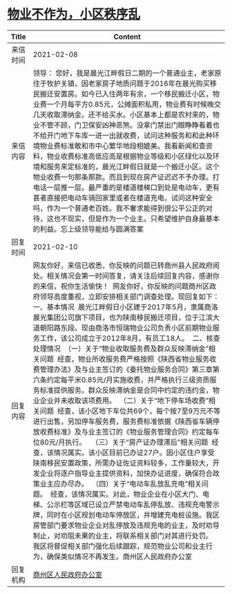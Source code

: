# <a href="http://www.shangluo.gov.cn/zmhd/ldxxxx.jsp?urltype=leadermail.LeaderMailContentUrl&wbtreeid=1112&leadermailid=6915">物业不作为，小区秩序乱</a>
| Title |                                                                                                                                                                                                                                                                                                                                                                                                                Content                                                                                                                                                                                                                                                                                                                                                                                                                 |
|:-----:|----------------------------------------------------------------------------------------------------------------------------------------------------------------------------------------------------------------------------------------------------------------------------------------------------------------------------------------------------------------------------------------------------------------------------------------------------------------------------------------------------------------------------------------------------------------------------------------------------------------------------------------------------------------------------------------------------------------------------------------------------------------------------------------------------------------------------------------|
| 来信时间  | 2021-02-08                                                                                                                                                                                                                                                                                                                                                                                                                                                                                                                                                                                                                                                                                                                                                                                                                             |
| 来信内容  | 领导： 您好，我是晨光江畔假日二期的一个普通业主，老家原住于牧护关镇，因老家房子地质问题于2016年在晨光购买移民搬迁安置房。如今已入住两年有余，一个移民搬迁小区，物业费一个月每平方0.85元，公摊面积私用，物业费有时候晚交几天收取滞纳金。还不给买水。小区基本上都是农村来的，物业不管不顾，门卫保安凶神恶煞。没拿门禁出门眼睁睁看着也不给开门地下车库一进一出就收费，试问这种服务和和此种环境物业费标准敢和市中心繁华地段相媲美。我看新闻和查资料，物业收费标准高低应高是根据物业等级和小区绿化以及环境和服务来定标准的，晨光江畔假日就是一个搬迁小区。这个物业收费一句那条那款。而且到现在房产证迟迟不予办理。打电话一层推一层。最严重的是楼道楼梯口到处是电动车，更有甚者直接把电动车骑回家里或者在楼道充电，试问这种安全吗，作为一个普通老百姓。我不奢求能得到很公平公正的对待，这也不现实，但是作为一个业主。只希望维护自身最基本的利益。忘上级领导能给与圆满答案                                                                                                                                                                                                                                                                                                                                                                                                 |
| 回复时间  | 2021-02-10                                                                                                                                                                                                                                                                                                                                                                                                                                                                                                                                                                                                                                                                                                                                                                                                                             |
| 回复内容  | 网友你好，来信已收悉，你反映的问题已转商州县人民政府阅处。相关情况会第一时间答复，请关注后续回复内容，感谢你的来信，祝你生活愉快！  网友你好，你反映的问题商州区政府领导高度重视，立即安排相关部门调查处理。现回复如下：  一、基本情况  晨光江畔假日小区建于2017年5月，隶属商洛晨光集团公司旗下项目，也为陕南移民搬迁项目，位于江滨大道朝阳路东段。现由商洛市恒瑞物业公司负责小区前期物业服务工作，该公司成立于2012年8月，有员工18人。  二、核查处理情况  （一）关于“物业收取服务费及群众反映滞纳金”相关问题  经查，物业所收服务费严格按照《陕西省物业服务收费管理办法》及与业主签订的《委托物业服务合同》第三章第六条约定每平米0.85元/月实施收费，并严格执行三级资质服务标准提供服务。群众反映滞纳金是合同中约定的违约金，物业企业并未收取该项费用。  （二）关于“地下停车场收费”相关问题  经查，该小区地下车位共69个，每个按7至9万元不等进行出售，另加停车服务费，服务费标准依据《陕西省车辆停放收费标准》及与业主签订的《物业服务管理合同》约定每车位80元/月执行。   （三）关于“房产证办理滞后”相关问题  经查，该情况属实。该小区目前已办证27户。因小区住户享受陕南移民安置政策，所需办证佐证资料较多，工作量较大，开发企业将逐户指导业主提供资料，加快办证进度，确保符合政策业主应办尽办。  （四）关于“电动车乱放乱充电”相关问题。  经查，该情况属实。对此，物业企业在小区大门、电梯、公示栏等区域已设立严禁电动车乱停乱放、违规充电警示牌，同时在小区规划电动车停放区，并增建充电桩设施。我区房管部门要求物业企业对乱停放及违规充电的业主，及时劝导制止，对劝阻未果的业主，将联系相关部门对其进行处罚。  我区将督促相关部门强化后续跟踪，规范物业公司和业主行为，确保类似情况不再发生。商州区人民政府办公室 |
| 回复机构  | <a href="../../category/agencies/商州区人民政府办公室.md">商州区人民政府办公室</a>                                                                                                                                                                                                                                                                                                                                                                                                                                                                                                                                                                                                                                                                                                                                                                         |